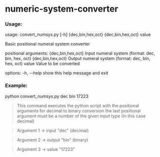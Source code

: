 # numeric-system-converter

### Usage: ###

   usage: convert_numsys.py [-h] {dec,bin,hex,oct} {dec,bin,hex,oct} value
   
   Basic positional numeral system converter
   
   positional arguments:
     {dec,bin,hex,oct}  Input numeral system (format: dec, bin, hex, oct)
     {dec,bin,hex,oct}  Output numeral system (format: dec, bin, hex, oct)
     value              Value to be converted
   
   options:
     -h, --help         show this help message and exit

### Example: ###

   python convert_numsys.py dec bin 17223
   
   > This command executes the python script with the positional arguments for decimal to binary conversion the last positional argument must be a number of the given input type (In this case decimal)

   > Argument 1 -> input "dec" (decimal)

   > Argument 2 -> output "bin" (binary)

   > Argument 3 -> value "17223"
